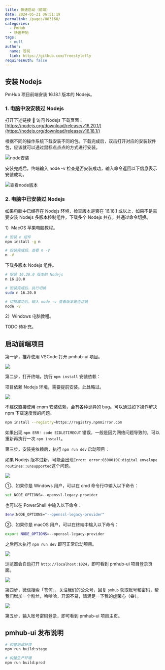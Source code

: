 ```yaml
---
title: 快速启动（前端）
date: 2024-05-21 06:51:19
permalink: /pages/083160/
categories: 
  - PmHub
  - 快速开始
tags: 
  - null
author: 
  name: 苍何
  link: https://github.com/freestylefly
requiresAuth: false
---
```

## 安装 Nodejs

PmHub 项目前端安装 16.18.1 版本的 Nodejs。


### 1. 电脑中没安装过 Nodejs

打开下述链接 🔗 访问 Nodejs 下载页面：[https://nodejs.org/download/release/v16.20.1/](https://nodejs.org/download/release/v16.18.1/)

根据不同的操作系统下载安装不同的包。下载完成后，双击打开对应的安装软件包，应该就可以通过鼠标点点点的方式进行安装。

![node安装](https://cdn.tobebetterjavaer.com/stutymore/1690616158906-316c912b-8ee6-40cc-9049-a0119db4d12d.png)

安装完成后，终端输入 node -v 检查是否安装成功，输入命令返回以下信息表示安装成功。

![查看node版本](https://cdn.tobebetterjavaer.com/stutymore/20240530175738.png)

### 2. 电脑中已安装过 Nodejs

如果电脑中已经存在 Nodejs 环境，检查版本是否在 16.18.1 或以上，如果不是需要安装 Nodejs 多版本控制组件，下载多个 Nodejs 共存，并通过命令切换。

1）MacOS 苹果电脑教程。

```bash
# 安装 n 组件
npm install -g n

# 安装完成后，查看 n -V
n -V
```

下载多版本 Nodejs 组件。

```bash
# 安装 16.20.0 版本的 Nodejs
n 16.20.0

# 安装完成后，执行切换
sudo n 16.20.0

# 切换成功后，输入 node -v 查看版本是否正确
node -v

```
2）Windows 电脑教程。

TODO 待补充。


## 启动前端项目

第一步，推荐使用 VSCode 打开 pmhub-ui 项目。

![](https://cdn.tobebetterjavaer.com/stutymore/README-20240329133716.png)

第二步，打开终端，执行 `npm install` 安装依赖：

项目依赖 Nodejs 环境，需要提前安装。此处略过。

![](https://cdn.tobebetterjavaer.com/stutymore/README-20240324122950.png)

不建议直接使用 cnpm 安装依赖，会有各种诡异的 bug。可以通过如下操作解决 npm 下载速度慢的问题。

```bash
npm install --registry=https://registry.npmmirror.com
```

如果出现 `npm ERR! code EIDLETIMEOUT` 错误，一般是因为网络问题导致的，可以重新再执行一次 `npm install`。

第三步，安装完依赖后，执行 `npm run dev` 启动项目：

如果 Nodejs 版本过新，可能会出现`Error: error:0308010C:digital envelope routines::unsupported`这个问题。

![](https://cdn.tobebetterjavaer.com/stutymore/README-20240324123352.png)

①、如果你是 Windows 用户，可以在 cmd 命令行中输入以下命令：

```bash
set NODE_OPTIONS=--openssl-legacy-provider
```

也可以在 PowerShell 中输入以下命令：

```bash
$env:NODE_OPTIONS="--openssl-legacy-provider"
```

②、如果你是 macOS 用户，可以在终端中输入以下命令：

```bash
export NODE_OPTIONS=--openssl-legacy-provider
```

之后再次执行 `npm run dev` 即可正常启动项目。

![](https://cdn.tobebetterjavaer.com/stutymore/README-20240324123905.png)

浏览器会自动打开 `http://localhost:1024`，即可看到 pmhub-ui 项目登录页面。

![](https://cdn.tobebetterjavaer.com/stutymore/README-20240324124027.png)

第四步，微信搜索「苍何」，关注我们的公众号，回复 `pmhub` 获取账号和密码，帮我们增加一个粉丝，哈哈哈，开源不易，请满足一下我的虚荣心（😁）。

![](https://cdn.tobebetterjavaer.com/stutymore/README-20240330204001.png)

第五步，输入账号密码登录，即可看到 pmhub-ui 项目主页。

## pmhub-ui 发布说明

```bash
# 构建测试环境
npm run build:stage

# 构建生产环境
npm run build:prod
````


